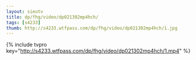 ```yaml
--- 
layout: sieutv
title: dp/fhg/video/dp021302mp4hch/
tags: [s4233]
thumb: http://s4233.wtfpass.com/dp/fhg/video/dp021302mp4hch/1.jpg
---
```

{% include tvpro key="http://s4233.wtfpass.com/dp/fhg/video/dp021302mp4hch/1.mp4" %} 

